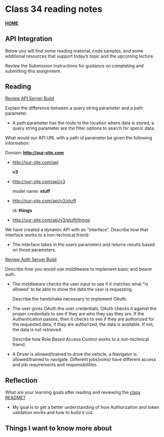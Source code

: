 # Class 34 reading notes

#### [HOME](https://cesarderio.github.io/reading-notes/)

## API Integration

Below you will find some reading material, code samples, and some additional resources that support today’s topic and the upcoming lecture.

Review the Submission Instructions for guidance on completing and submitting this assignment.

## Reading

[Review API Server Build](https://codefellows.github.io/code-401-javascript-guide/curriculum/apps-and-libraries/api-server/)

Explain the difference between a query string parameter and a path parameter.

* A path parameter has the route to the location where data is stored, a query string parameter are the filter options to search for specic data.

What would our API URL with a path id parameter be given the following information:

  Domain: **<http://our-site.com>**

* <http://our-site.com/api>

  **v3**

* <http://our-site.com/api/v3>

  model name: **stuff**

* <http://our-site.com/api/v3/stuff>

  id: **things**

* <http://our-site.com/api/v3/stuff/things>

We have created a dynamic API with an “interface”. Describe how that interface works to a non-technical friend.

* The interface takes in the users parameters and returns results based on those parameters.

[Review Auth Server Build](https://codefellows.github.io/code-401-javascript-guide/curriculum/apps-and-libraries/auth-server/)

  Describe how you would use middleware to implement basic and bearer auth.

* The middleware checks the user input to see if it matches what "is allowed' to be able to show the data the user is requesting.

  Describe the handshake necessary to implement OAuth.

* The user gives OAuth the user credentials, OAuth checks it against the proper credentials to see if they are who they say they are. If the Authentication passes, then it checks to see if they are authorized for the requested data, if they are authorized, the data is available. If not, the data is not retrieved.

  Describe how Role Based Access Control works to a non-technical friend.

* A Driver is allowed/trained to drive the vehicle, a Navigator is allowed/trained to navigate. Different jobs(roles) have different access and job requirements and responsibilities.

## Reflection

What are your learning goals after reading and reviewing the [class README?](https://codefellows.github.io/code-401-javascript-guide/curriculum/class-34/)

* My goal is to get a better understanding of how Authorization and token validation works and how to build it out.

## Things I want to know more about
